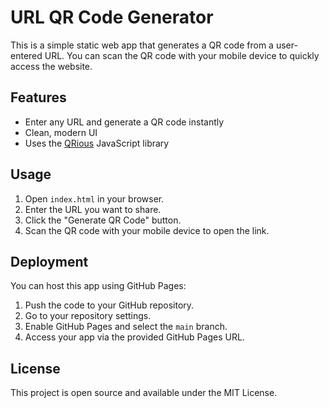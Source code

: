 # URL QR Code Generator

This is a simple static web app that generates a QR code from a user-entered URL. You can scan the QR code with your mobile device to quickly access the website.

## Features
- Enter any URL and generate a QR code instantly
- Clean, modern UI
- Uses the [QRious](https://github.com/neocotic/qrious) JavaScript library

## Usage
1. Open `index.html` in your browser.
2. Enter the URL you want to share.
3. Click the "Generate QR Code" button.
4. Scan the QR code with your mobile device to open the link.

## Deployment
You can host this app using GitHub Pages:
1. Push the code to your GitHub repository.
2. Go to your repository settings.
3. Enable GitHub Pages and select the `main` branch.
4. Access your app via the provided GitHub Pages URL.

## License
This project is open source and available under the MIT License.
